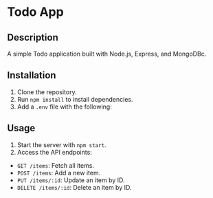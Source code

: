 # Todo App

## Description

A simple Todo application built with Node.js, Express, and MongoDBc.

## Installation

1. Clone the repository.
2. Run `npm install` to install dependencies.
3. Add a `.env` file with the following:

## Usage

1. Start the server with `npm start`.
2. Access the API endpoints:

- `GET /items`: Fetch all items.
- `POST /items`: Add a new item.
- `PUT /items/:id`: Update an item by ID.
- `DELETE /items/:id`: Delete an item by ID.
